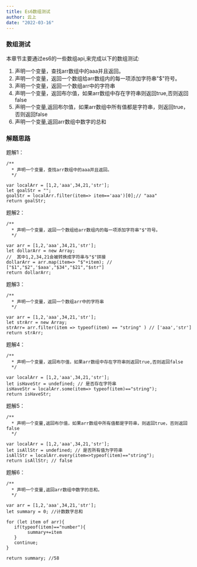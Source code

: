 ```yaml
---
title: Es6数组测试
author: 云上
date: "2022-03-16"
---
```


### 数组测试

   本章节主要通过es6的一些数组api,来完成以下的数组测试:

1. 声明一个变量，查找arr数组中的aaa并且返回。
2.  声明一个变量，返回一个数组给arr数组内的每一项添加字符串"$"符号。
3.  声明一个变量，返回一个数组arr中的字符串
4.  声明一个变量，返回布尔值，如果arr数组中存在字符串则返回true,否则返回false
5.  声明一个变量,返回布尔值，如果arr数组中所有值都是字符串，则返回true，否则返回false
6.  声明一个变量,返回arr数组中数字的总和



### 解题思路

题解1：

```
/**
  * 声明一个变量，查找arr数组中的aaa并且返回。
  */

var localArr = [1,2,'aaa',34,21,'str'];
let goalStr = "";
goalStr = localArr.filter(item=> item=='aaa')[0];// "aaa"
return goalStr;
```



题解2：

```
/**
  * 声明一个变量，返回一个数组给arr数组内的每一项添加字符串"$"符号。
  */

var arr = [1,2,'aaa',34,21,'str'];
let dollarArr = new Array;
//  其中1,2,34,21会被转换成字符串与"$"拼接
dollarArr = arr.map(item=> "$"+item); // ["$1","$2",'$aaa',"$34","$21","$str"]
return dollarArr;

```



题解3：

```
/**
  * 声明一个变量，返回一个数组arr中的字符串
  */

var arr = [1,2,'aaa',34,21,'str'];
let strArr = new Array;
strArr= arr.filter(item => typeof(item) == "string" ) // ['aaa','str']
return strArr;

```



题解4：

```
/**
  * 声明一个变量，返回布尔值，如果arr数组中存在字符串则返回true,否则返回false
  */

var localArr = [1,2,'aaa',34,21,'str'];
let isHaveStr = undefined; // 是否存在字符串
isHaveStr = localArr.some(item=> typeof(item)=="string");
return isHaveStr;
```



题解5：

```
/**
  * 声明一个变量,返回布尔值，如果arr数组中所有值都是字符串，则返回true，否则返回false
  */

var localArr = [1,2,'aaa',34,21,'str'];
let isAllStr = undefined; // 是否所有值为字符串
isAllStr = localArr.every(item=>typeof(item)=="string");
return isAllStr; // false

```



题解6：

```
/**
  * 声明一个变量,返回arr数组中数字的总和。
  */

var arr = [1,2,'aaa',34,21,'str'];
let summary = 0; //计数数字总和

for (let item of arr){
   if(typeof(item)=="number"){
   		summary+=item
   }
   continue;
}

return summary; //58

```

